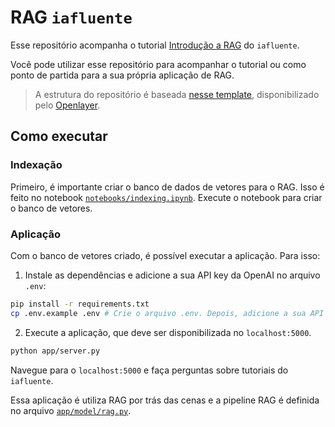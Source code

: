 # RAG `iafluente`

Esse repositório acompanha o tutorial [Introdução a RAG](https://www.iafluente.com/tutoriais/introducao-rag) do `iafluente`.

Você pode utilizar esse repositório para acompanhar o tutorial ou como ponto de partida para a sua própria aplicação de RAG.

> A estrutura do repositório é baseada [nesse template](https://github.com/openlayer-ai/templates/tree/main/python/llms/azure-openai-rag), disponibilizado pelo [Openlayer](https://www.openlayer.com/).

## Como executar

### Indexação

Primeiro, é importante criar o banco de dados de vetores para o RAG. Isso é feito no notebook [`notebooks/indexing.ipynb`](/notebooks/index.ipynb). Execute o notebook para criar o  banco de vetores.

### Aplicação

Com o banco de vetores criado, é possível executar a aplicação. Para isso:

1. Instale as dependências e adicione a sua API key da OpenAI no arquivo `.env`:

```bash
pip install -r requirements.txt
cp .env.example .env # Crie o arquivo .env. Depois, adicione a sua API key da OpenAI
```

2. Execute a aplicação, que deve ser disponibilizada no `localhost:5000`.

```bash
python app/server.py
```

Navegue para o `localhost:5000` e faça perguntas sobre tutoriais do `iafluente`.

Essa aplicação é utiliza RAG por trás das cenas e a pipeline RAG é definida no arquivo [`app/model/rag.py`](/app/model/rag.py).

